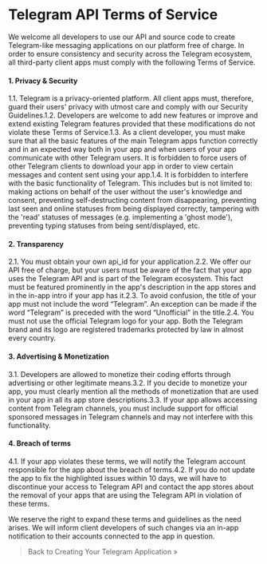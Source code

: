 # Telegram API Terms of Service

We welcome all developers to use our API and source code to create Telegram-like messaging applications on our platform free of charge. In order to ensure consistency and security across the Telegram ecosystem, all third-party client apps must comply with the following Terms of Service.

#### 1. Privacy & Security

1.1. Telegram is a privacy-oriented platform. All client apps must, therefore, guard their users' privacy with utmost care and comply with our Security Guidelines.1.2.  Developers are welcome to add new features or improve and extend existing Telegram features provided that these modifications do not violate these Terms of Service.1.3. As a client developer, you must make sure that all the basic features of the main Telegram apps function correctly and in an expected way both in your app and when users of your app communicate with other Telegram users. It is forbidden to force users of other Telegram clients to download your app in order to view certain messages and content sent using your app.1.4. It is forbidden to interfere with the basic functionality of Telegram. This includes but is not limited to: making actions on behalf of the user without the user's knowledge and consent, preventing self-destructing content from disappearing, preventing last seen and online statuses from being displayed correctly, tampering with the 'read' statuses of messages (e.g. implementing a 'ghost mode'), preventing typing statuses from being sent/displayed, etc.

#### 2. Transparency

2.1. You must obtain your own api_id for your application.2.2. We offer our API free of charge, but your users must be aware of the fact that your app uses the Telegram API and is part of the Telegram ecosystem. This fact must be featured prominently in the app's description in the app stores and in the in-app intro if your app has it.2.3. To avoid confusion, the title of your app must not include the word “Telegram”. An exception can be made if the word “Telegram” is preceded with the word “Unofficial” in the title.2.4. You must not use the official Telegram logo for your app. Both the Telegram brand and its logo are registered trademarks protected by law in almost every country.

#### 3. Advertising & Monetization

3.1. Developers are allowed to monetize their coding efforts through advertising or other legitimate means.3.2.  If you decide to monetize your app, you must clearly mention all the methods of monetization that are used in your app in all its app store descriptions.3.3. If your app allows accessing content from Telegram channels, you must include support for official sponsored messages in Telegram channels and may not interfere with this functionality.

#### 4. Breach of terms

4.1.  If your app violates these terms, we will notify the Telegram account responsible for the app about the breach of terms.4.2.  If you do not update the app to fix the highlighted issues within 10 days, we will have to discontinue your access to Telegram API and contact the app stores about the removal of your apps that are using the Telegram API in violation of these terms.

We reserve the right to expand these terms and guidelines as the need arises. We will inform client developers of such changes via an in-app notification to their accounts connected to the app in question.

> Back to Creating Your Telegram Application »

